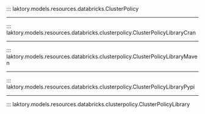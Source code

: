 ::: laktory.models.resources.databricks.ClusterPolicy

---

::: laktory.models.resources.databricks.clusterpolicy.ClusterPolicyLibraryCran

---

::: laktory.models.resources.databricks.clusterpolicy.ClusterPolicyLibraryMaven

---

::: laktory.models.resources.databricks.clusterpolicy.ClusterPolicyLibraryPypi

---

::: laktory.models.resources.databricks.clusterpolicy.ClusterPolicyLibrary
